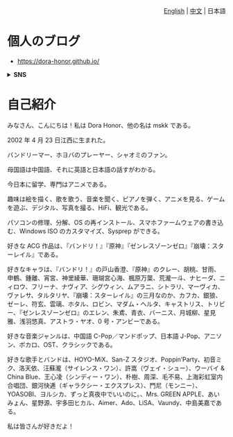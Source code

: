 <div align="right">

[English](README.md) | [中文](README_ZH.md) | 日本語

</div>

# 個人のブログ
- https://dora-honor.github.io/

<details>
<summary><strong>SNS</strong></summary>

<br>

* ビリビリ: https://space.bilibili.com/68026760
* YouTube: https://youtube.com/@dorahonor_mskk
* 小紅書: https://www.xiaohongshu.com/user/profile/63b56120000000002702a843
* Weibo: https://weibo.com/u/5635501226
* X (Twitter): https://x.com/dora_honor
* Bluesky: https://bsky.app/profile/dora-honor.bsky.social
* Threads: https://www.threads.com/@dora_honor
* Instagram: https://www.instagram.com/dora_honor
* Facebook: https://www.facebook.com/dora.honor.944
* 米游社: https://www.miyoushe.com/ys/accountCenter/postList?id=295708491
* HoYoLAB: https://www.hoyolab.com/accountCenter?id=300847631
* Spotify: https://open.spotify.com/user/31tnk5f4als6u4r7kcg2mj2dqq4a?si=965ed51d110f42eb&nd=1&dlsi=ad0481066f9d4d68
* NetEase Cloud Music: https://music.163.com/#/user/home?id=436313178

</details>

# 自己紹介

みなさん、こんにちは！私は Dora Honor、他の名は mskk である。

2002 年 4 月 23 日江西に生まれた。

バンドリーマー、ホヨバのプレーヤー、シャオミのファン。

母国語は中国語、それに英語と日本語の話すがわかる。

今日本に留学、専門はアニメである。

趣味は絵を描く、歌を歌う、音楽を聞く、ピアノを弾く、アニメを見る、ゲームを遊ぶ、デジタル、写真を撮る、HiFi、観光である。

パソコンの修理、分解、OS の再インストール、スマホファームウェアの書き込む、Windows ISO のカスタマイズ、Sysprep ができる。

好きな ACG 作品は、『バンドリ！』『原神』『ゼンレスゾーンゼロ』『崩壊：スターレイル』である。

好きなキャラは、『バンドリ！』の戸山香澄、『原神』のクレー、胡桃、甘雨、申鶴、鍾離、宵宮、神里綾華、珊瑚宮心海、楓原万葉、荒瀧一斗、ナヒーダ、ニィロウ、フリーナ、ナヴィア、シグウィン、ムアラニ、シトラリ、マーヴィカ、ヴァレサ、タルタリヤ、『崩壊：スターレイル』の三月なのか、カフカ、銀狼、ゼーレ、符玄、雲璃、ホタル、ロビン、マダム・ヘルタ、キャストリス、トリビー、『ゼンレスゾーンゼロ』のエレン、朱鳶、青衣、バーニス、月城柳、星見雅、浅羽悠真、アストラ・ヤオ、0 号・アンビーである。

好きな音楽ジャンルは、中国語 C-Pop／マンドポップ、日本語 J-Pop、アニソン、ボカロ、OST、クラシックである。

好きな歌手とバンドは、HOYO-MiX、San-Z スタジオ、Poppin’Party、初音ミク、洛天依、汪蘇瀧（サイレンス・ワン）、許嵩（ヴェイ・シュー）、ウーバイ & China Blue、王心凌（シンディー・ワン）、朴樹、周深、毛不易、上海彩虹室内合唱団、銀河快逓（ギャラクシー・エクスプレス）、門尼（モンニー）、YOASOBI、ヨルシカ、ずっと真夜中でいいのに。、Mrs. GREEN APPLE、あいみょん、星野源、宇多田ヒカル、Aimer、Ado、LiSA、Vaundy、中島美嘉である。

私は皆さんが好きだよ！
